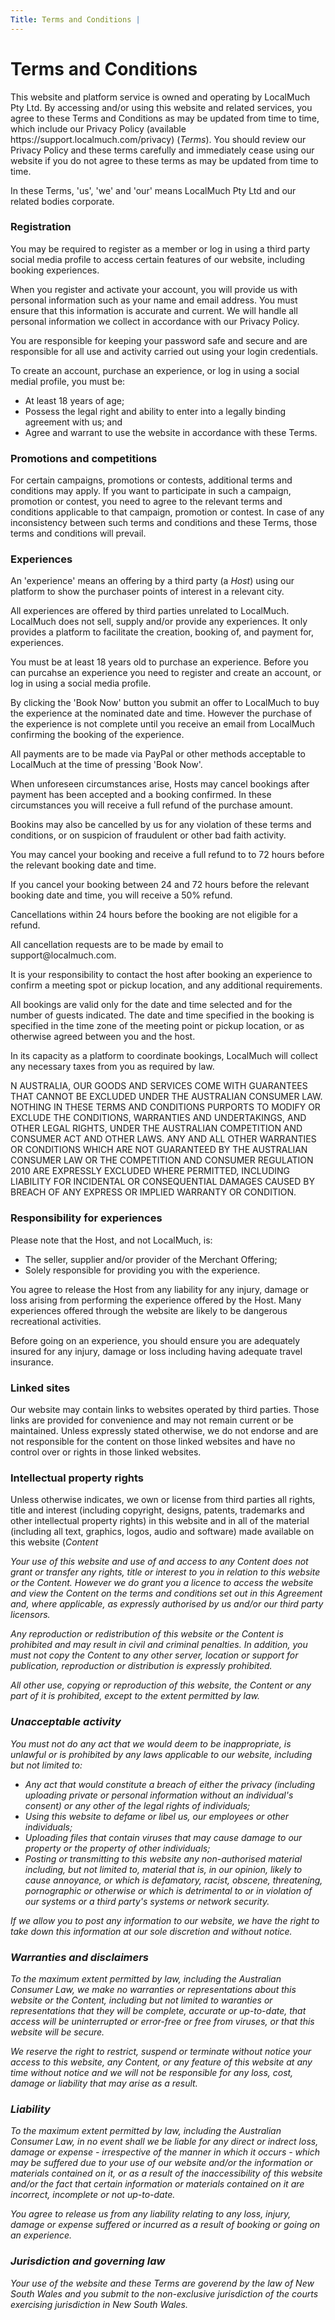 ```yaml
---
Title: Terms and Conditions |
---
```

<h1>Terms and Conditions</h1>
<p>This website and platform service is owned and operating by LocalMuch Pty Ltd. By accessing and/or using this website and related services, you agree to these Terms and Conditions as may be updated from time to time, which include our Privacy Policy (available https://support.localmuch.com/privacy) (<em>Terms</em>).
You should review our Privacy Policy and these terms carefully and immediately cease using our website if you do not agree to these terms as may be updated from time to time.</p>

<p>In these Terms, 'us', 'we' and 'our' means LocalMuch Pty Ltd and our related bodies corporate.
<h3>Registration</h3>
<p>You may be required to register as a member or log in using a third party social media profile to access certain features of our website, including booking experiences.</p>
<p>When you register and activate your account, you will provide us with personal information such as your name and email address. You must ensure that this information is accurate and current. We will handle all personal information we collect in accordance with our Privacy Policy.</p>
<p>You are responsible for keeping your password safe and secure and are responsible for all use and activity carried out using your login credentials.</p>

<p>To create an account, purchase an experience, or log in using a social medial profile, you must be:</p>
<ul>
<li>At least 18 years of age;</li>
<li>Possess the legal right and ability to enter into a legally binding agreement with us; and</li>
<li>Agree and warrant to use the website in accordance with these Terms.</li>
</ul>
<h3>Promotions and competitions</h3>
<p>For certain campaigns, promotions or contests, additional terms and conditions may apply. If you want to participate in such a campaign, promotion or contest, you need to agree to the relevant terms and conditions applicable to that campaign, promotion or contest. In case of any inconsistency between such terms and conditions and these Terms, those terms and conditions will prevail.</p>
<h3>Experiences</h3>
<p>An 'experience' means an offering by a third party (a <em>Host</em>) using our platform to show the purchaser points of interest in a relevant city.</p>
<p>All experiences are offered by third parties unrelated to LocalMuch. LocalMuch does not sell, supply and/or provide any experiences. It only provides a platform to facilitate the creation, booking of, and payment for, experiences.</p>
<p>You must be at least 18 years old to purchase an experience. Before you can purcahse an experience you need to register and create an account, or log in using a social media profile.</p>
<p>By clicking the 'Book Now' button you submit an offer to LocalMuch to buy the experience at the nominated date and time. However the purchase of the experience is not complete until you receive an email from LocalMuch confirming the booking of the experience.</p>
<p>All payments are to be made via PayPal or other methods acceptable to LocalMuch at the time of pressing 'Book Now'.</p>
<p>When unforeseen circumstances arise, Hosts may cancel bookings after payment has been accepted and a booking confirmed. In these circumstances you will receive a full refund of the purchase amount.</p>
<p>Bookins may also be cancelled by us for any violation of these terms and conditions, or on suspicion of fraudulent or other bad faith activity.</p>
<p>You may cancel your booking and receive a full refund to to 72 hours before the relevant booking date and time.</p>
<p>If you cancel your booking between 24 and 72 hours before the relevant booking date and time, you will receive a 50% refund.</p>
<p>Cancellations within 24 hours before the booking are not eligible for a refund.</p>
<p>All cancellation requests are to be made by email to support@localmuch.com.</p>
<p>It is your responsibility to contact the host after booking an experience to confirm a meeting spot or pickup location, and any additional requirements.</p>
<p>All bookings are valid only for the date and time selected and for the number of guests indicated. The date and time specified in the booking is specified in the time zone of the meeting point or pickup location, or as otherwise agreed between you and the host.</p>
<p>In its capacity as a platform to coordinate bookings, LocalMuch will collect any necessary taxes from you as required by law.</p>
<p>N AUSTRALIA, OUR GOODS AND SERVICES COME WITH GUARANTEES THAT CANNOT BE EXCLUDED UNDER THE AUSTRALIAN CONSUMER LAW. NOTHING IN THESE TERMS AND CONDITIONS PURPORTS TO MODIFY OR EXCLUDE THE CONDITIONS, WARRANTIES AND UNDERTAKINGS, AND OTHER LEGAL RIGHTS, UNDER THE AUSTRALIAN COMPETITION AND CONSUMER ACT AND OTHER LAWS. ANY AND ALL OTHER WARRANTIES OR CONDITIONS WHICH ARE NOT GUARANTEED BY THE AUSTRALIAN CONSUMER LAW OR THE COMPETITION AND CONSUMER REGULATION 2010 ARE EXPRESSLY EXCLUDED WHERE PERMITTED, INCLUDING LIABILITY FOR INCIDENTAL OR CONSEQUENTIAL DAMAGES CAUSED BY BREACH OF ANY EXPRESS OR IMPLIED WARRANTY OR CONDITION.</p>
<h3>Responsibility for experiences</h3>
<p>Please note that the Host, and not LocalMuch, is:</p>
<ul>
<li>The seller, supplier and/or provider of the Merchant Offering;</li>
<li>Solely responsible for providing you with the experience.</li>
</ul>
<p>You agree to release the Host from any liability for any injury, damage or loss arising from performing the experience offered by the Host. Many experiences offered through the website are likely to be dangerous recreational activities.</p>
<p>Before going on an experience, you should ensure you are adequately insured for any injury, damage or loss including having adequate travel insurance.</p>
<h3>Linked sites</h3>
Our website may contain links to websites operated by third parties. Those links are provided for convenience and may not remain current or be maintained. Unless expressly stated otherwise, we do not endorse and are not responsible for the content on those linked websites and have no control over or rights in those linked websites.</p>
<h3> Intellectual property rights </h3>
<p> Unless otherwise indicates, we own or license from third parties all rights, title and interest (including copyright, designs, patents, trademarks and other intellectual property rights) in this website and in all of the material (including all text, graphics, logos, audio and software) made available on this website (<em>Content</em).</p>
<p>Your use of this website and use of and access to any Content does not grant or transfer any rights, title or interest to you in relation to this website or the Content. However we do grant you a licence to access the website and view the Content on the terms and conditions set out in this Agreement and, where applicable, as expressly authorised by us and/or our third party licensors.</p>
<p>Any reproduction or redistribution of this website or the Content is prohibited and may result in civil and criminal penalties. In addition, you must not copy the Content to any other server, location or support for publication, reproduction or distribution is expressly prohibited.</p>
<p>All other use, copying or reproduction of this website, the Content or any part of it is prohibited, except to the extent permitted by law.</p>
<h3>Unacceptable activity</h3>
<p>You must not do any act that we would deem to be inappropriate, is unlawful or is prohibited by any laws applicable to our website, including but not limited to:</p>
<ul>
<li>Any act that would constitute a breach of either the privacy (including uploading private or personal information without an individual's consent) or any other of the legal rights of individuals;</li>
<li>Using this website to defame or libel us, our employees or other individuals;</li>
<li>Uploading files that contain viruses that may cause damage to our property or the property of other individuals;</li>
<li>Posting or transmitting to this website any non-authorised material including, but not limited to, material that is, in our opinion, likely to cause annoyance, or which is defamatory, racist, obscene, threatening, pornographic or otherwise or which is detrimental to or in violation of our systems or a third party's systems or network security.</li>
</ul>
<p>If we allow you to post any information to our website, we have the right to take down this information at our sole discretion and without notice.</p>
<h3>Warranties and disclaimers</h3>
<p>To the maximum extent permitted by law, including the Australian Consumer Law, we make no warranties or representations about this website or the Content, including but not limited to waranties or representations that they will be complete, accurate or up-to-date, that access will be uninterrupted or error-free or free from viruses, or that this website will be secure.</p>
<p>We reserve the right to restrict, suspend or terminate without notice your access to this website, any Content, or any feature of this website at any time without notice and we will not be responsible for any loss, cost, damage or liability that may arise as a result.</p>
<h3>Liability</h3>
<p>To the maximum extent permitted by law, including the Australian Consumer Law, in no event shall we be liable for any direct or indrect loss, damage or expense - irrespective of the manner in which it occurs - which may be suffered due to your use of our website and/or the information or materials contained on it, or as a result of the inaccessibility of this website and/or the fact that certain information or materials contained on it are incorrect, incomplete or not up-to-date.</p>
<p>You agree to release us from any liability relating to any loss, injury, damage or expense suffered or incurred as a result of booking or going on an experience.</p>
<h3>Jurisdiction and governing law</h3>
<p>Your use of the website and these Terms are goverend by the law of New South Wales and you submit to the non-exclusive jurisdiction of the courts exercising jurisdiction in New South Wales.</p>

